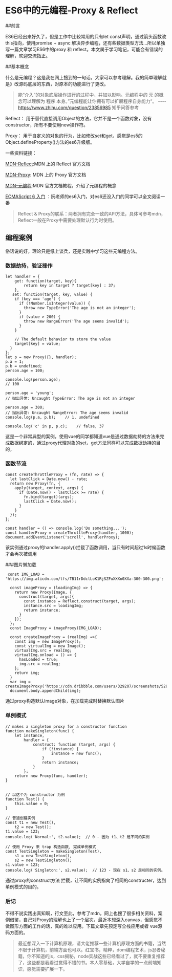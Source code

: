 # ES6中的元编程-Proxy & Reflect

##前言

ES6已经出来好久了，但是工作中比较常用的只有let const声明，通过箭头函数改this指向，使用promise + async 解决异步编程，还有些数据类型方法...所以单独写一篇文章学习ES6中的proxy 和 reflect。本文属于学习笔记，可能会有错误的理解，欢迎交流指正。

##基本概念

什么是元编程？这是我在网上搜到的一句话。大家可以参考理解。我的简单理解就是》改源码底层的东西，对原本的功能进行了更改。
>能“介入”的对象底层操作进行的过程中，并加以影响。元编程中的 元 的概念可以理解为 程序 本身。”元编程能让你拥有可以扩展程序自身能力“。 ---- https://www.zhihu.com/question/23856985 知乎问答参考

Reflect： 	用于替代直接调用Object的方法，它并不是一个函数对象，没有constructor，所有不要使用new操作符。

Proxy： 用于自定义的对象的行为，比如修改set和get，感觉是es5的Object.defineProperty()方法的es6升级版。

一些资料链接：

[MDN-Reflect](https://developer.mozilla.org/zh-CN/docs/Web/JavaScript/Reference/Global_Objects/Reflect):MDN 上的 Reflect 官方文档

[MDN-Proxy](https://developer.mozilla.org/zh-CN/docs/Web/JavaScript/Reference/Global_Objects/Proxy): MDN 上的 Proxy 官方文档

[MDN-元编程](https://developer.mozilla.org/zh-CN/docs/Web/JavaScript/Guide/Meta_programming):MDN 官方文档教程，介绍了元编程的概念

[ECMAScript 6 入门](http://es6.ruanyifeng.com/#docs/proxy) ：阮老师的es6入门，对es6还没入门的同学可以全文阅读一番

>Reflect & Proxy的联系：两者拥有完全一致的API方法，具体可参考mdn，Reflect一般在Proxy中需要处理默认行为时使用。

## 编程案例

俗话说的好，理论只是纸上谈兵，还是实践中学习这些元编程方法。

### 数据劫持，验证操作

```
let handler = {
    get: function(target, key){
        return key in target ? target[key] : 37;
    },
   set: function(target, key, value) {
    if (key === 'age') {
      if (!Number.isInteger(value)) {
        throw new TypeError('The age is not an integer');
      }
      if (value > 200) {
        throw new RangeError('The age seems invalid');
      }
    }

    // The default behavior to store the value
    target[key] = value;
  }
};
let p = new Proxy({}, handler);
p.a = 1;
p.b = undefined;
person.age = 100;

console.log(person.age); 
// 100

person.age = 'young'; 
// 抛出异常: Uncaught TypeError: The age is not an integer

person.age = 300; 
// 抛出异常: Uncaught RangeError: The age seems invalid
console.log(p.a, p.b);    // 1, undefined

console.log('c' in p, p.c);    // false, 37

```
这是一个非常典型的案例，使用vue的同学都知道vue是通过数据劫持的方法来完成数据绑定的，通过proxy代理对象的set，get方法同样可以完成数据劫持的目的，

### 函数节流

```
const createThrottleProxy = (fn, rate) => {
  let lastClick = Date.now() - rate;
  return new Proxy(fn, {
    apply(target, context, args) {
      if (Date.now() - lastClick >= rate) {
        fn.bind(target)(args);
        lastClick = Date.now();
      }
    }
  });
};

const handler = () => console.log('Do something...');
const handlerProxy = createThrottleProxy(handler, 1000);
document.addEventListener('scroll', handlerProxy);
```

该实例通过proxy的handler.apply()拦截了函数调用，当只有时间超过1s时候函数才会再次被调用

###图片懒加载
```
 const IMG_LOAD = 'https://img.alicdn.com/tfs/TB11rDdclLoK1RjSZFuXXXn0XXa-300-300.png';
  
  const imageProxy = (loadingImg) => {
    return new Proxy(Image, {
      construct(target, args){
        const instance = Reflect.construct(target, args);
        instance.src = loadingImg;
        return instance;
      }
    });
  };
  const ImageProxy = imageProxy(IMG_LOAD);

  const createImageProxy = (realImg) =>{
    const img = new ImageProxy();
    const virtualImg = new Image();
    virtualImg.src = realImg;
    virtualImg.onload = () => {
      hasLoaded = true;
      img.src = realImg;
    };
    return img;
  }
  var img = createImageProxy('https://cdn.dribbble.com/users/329207/screenshots/5289734/bemocs_db_dribbble_03_gold_leaf.jpg');
  document.body.appendChild(img);

```
通过proxy构造默认Image对象，在加载完成时替换默认图片

### 单例模式

```
// makes a singleton proxy for a constructor function
function makeSingleton(func) {
    let instance,
        handler = {
            construct: function (target, args) {
                if (!instance) {
                    instance = new func();
                }
                return instance;
            }
        };
    return new Proxy(func, handler);
}


// 以这个为 constructor 为例
function Test() {
    this.value = 0;
}

// 普通创建实例
const t1 = new Test(),
    t2 = new Test();
t1.value = 123;
console.log('Normal:', t2.value);  // 0 - 因为 t1、t2 是不同的实例

// 使用 Proxy 来 trap 构造函数, 完成单例模式
const TestSingleton = makeSingleton(Test),
    s1 = new TestSingleton(),
    s2 = new TestSingleton();
s1.value = 123;
console.log('Singleton:', s2.value);  // 123 - 现在 s1、s2 是相同的实例。

```
通过proxy的construct方法 拦截，让不同的实例指向了相同的constructer，达到单例模式的目的。

### 后记
不得不说实践出真知啊，行文至此，参考了mdn，网上也搜了很多相关资料，案例借鉴，自己对Proxy的理解也上了一个层次，最近本想深入canvas，但感觉不做图形方面的工作的话，真的难以应用。下篇文章先预定写全栈应用或者 vue源码方面的。

> 最近想深入一下计算机原理，请大佬推荐一些计算机原理方面的书籍，当然不限于计算机，前端方面也可以。红宝书，精粹，dom编程艺术，js忍者秘籍，你不知道的js，css揭秘，node实战这些已经看过了，就不要重复推荐了，这些都是我看过觉得不错的书。本人零基础，大学自学的一点前端知识，感觉需要扩展一下。
